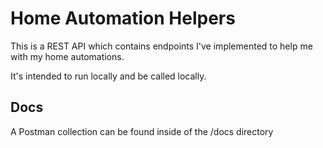 # Home Automation Helpers

This is a REST API which contains endpoints I've implemented to help me with my home automations.

It's intended to run locally and be called locally.

## Docs

A Postman collection can be found inside of the /docs directory
